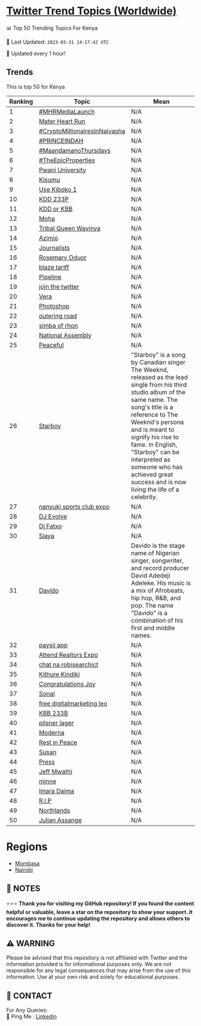 [Twitter Trend Topics (Worldwide)](https://github.com/ErcinDedeoglu/Twitter-Trend-Topics)
==========


📊 Top 50 Trending Topics For Kenya

📆 Last Updated: `2023-03-31 14:17:42 UTC`

🔧 Updated every 1 hour!


## Trends

This is top 50 for Kenya

| Ranking | Topic | Mean |
| ------- | ------------ | ------------ |
| 1 | [#MHRMediaLaunch](http://twitter.com/search?q=%23MHRMediaLaunch) | N/A |
| 2 | [Mater Heart Run](http://twitter.com/search?q=Mater+Heart+Run) | N/A |
| 3 | [#CryptoMillionairesInNaivasha](http://twitter.com/search?q=%23CryptoMillionairesInNaivasha) | N/A |
| 4 | [#PRINCEINDAH](http://twitter.com/search?q=%23PRINCEINDAH) | N/A |
| 5 | [#MaandamanoThursdays](http://twitter.com/search?q=%23MaandamanoThursdays) | N/A |
| 6 | [#TheEpicProperties](http://twitter.com/search?q=%23TheEpicProperties) | N/A |
| 7 | [Pwani University](http://twitter.com/search?q=Pwani+University) | N/A |
| 8 | [Kisumu](http://twitter.com/search?q=Kisumu) | N/A |
| 9 | [Use Kiboko 1](http://twitter.com/search?q=Use+Kiboko+1) | N/A |
| 10 | [KDD 233P](http://twitter.com/search?q=KDD+233P) | N/A |
| 11 | [KDD or KBB](http://twitter.com/search?q=KDD+or+KBB) | N/A |
| 12 | [Moha](http://twitter.com/search?q=Moha) | N/A |
| 13 | [Tribal Queen Wavinya](http://twitter.com/search?q=Tribal+Queen+Wavinya) | N/A |
| 14 | [Azimio](http://twitter.com/search?q=Azimio) | N/A |
| 15 | [Journalists](http://twitter.com/search?q=Journalists) | N/A |
| 16 | [Rosemary Oduor](http://twitter.com/search?q=Rosemary+Oduor) | N/A |
| 17 | [blaze tariff](http://twitter.com/search?q=blaze+tariff) | N/A |
| 18 | [Pipeline](http://twitter.com/search?q=Pipeline) | N/A |
| 19 | [join the twitter](http://twitter.com/search?q=join+the+twitter) | N/A |
| 20 | [Vera](http://twitter.com/search?q=Vera) | N/A |
| 21 | [Photoshop](http://twitter.com/search?q=Photoshop) | N/A |
| 22 | [outering road](http://twitter.com/search?q=outering+road) | N/A |
| 23 | [simba of rhon](http://twitter.com/search?q=simba+of+rhon) | N/A |
| 24 | [National Assembly](http://twitter.com/search?q=National+Assembly) | N/A |
| 25 | [Peaceful](http://twitter.com/search?q=Peaceful) | N/A |
| 26 | [Starboy](http://twitter.com/search?q=Starboy) | "Starboy" is a song by Canadian singer The Weeknd, released as the lead single from his third studio album of the same name. The song's title is a reference to The Weeknd's persona and is meant to signify his rise to fame. In English, "Starboy" can be interpreted as someone who has achieved great success and is now living the life of a celebrity. |
| 27 | [nanyuki sports club expo](http://twitter.com/search?q=nanyuki+sports+club+expo) | N/A |
| 28 | [DJ Evolve](http://twitter.com/search?q=DJ+Evolve) | N/A |
| 29 | [Dj Fatxo](http://twitter.com/search?q=Dj+Fatxo) | N/A |
| 30 | [Siaya](http://twitter.com/search?q=Siaya) | N/A |
| 31 | [Davido](http://twitter.com/search?q=Davido) | Davido is the stage name of Nigerian singer, songwriter, and record producer David Adedeji Adeleke. His music is a mix of Afrobeats, hip hop, R&B, and pop. The name "Davido" is a combination of his first and middle names. |
| 32 | [paysii app](http://twitter.com/search?q=paysii+app) | N/A |
| 33 | [Attend Realtors Expo](http://twitter.com/search?q=Attend+Realtors+Expo) | N/A |
| 34 | [chat na robisearchict](http://twitter.com/search?q=chat+na+robisearchict) | N/A |
| 35 | [Kithure Kindiki](http://twitter.com/search?q=Kithure+Kindiki) | N/A |
| 36 | [Congratulations Joy](http://twitter.com/search?q=Congratulations+Joy) | N/A |
| 37 | [Sonal](http://twitter.com/search?q=Sonal) | N/A |
| 38 | [free digitalmarketing leo](http://twitter.com/search?q=free+digitalmarketing+leo) | N/A |
| 39 | [KBB 233B](http://twitter.com/search?q=KBB+233B) | N/A |
| 40 | [pilsner lager](http://twitter.com/search?q=pilsner+lager) | N/A |
| 41 | [Moderna](http://twitter.com/search?q=Moderna) | N/A |
| 42 | [Rest in Peace](http://twitter.com/search?q=Rest+in+Peace) | N/A |
| 43 | [Susan](http://twitter.com/search?q=Susan) | N/A |
| 44 | [Press](http://twitter.com/search?q=Press) | N/A |
| 45 | [Jeff Mwathi](http://twitter.com/search?q=Jeff+Mwathi) | N/A |
| 46 | [minne](http://twitter.com/search?q=minne) | N/A |
| 47 | [Imara Daima](http://twitter.com/search?q=Imara+Daima) | N/A |
| 48 | [R.I.P](http://twitter.com/search?q=R.I.P) | N/A |
| 49 | [Northlands](http://twitter.com/search?q=Northlands) | N/A |
| 50 | [Julian Assange](http://twitter.com/search?q=Julian+Assange) | N/A |



# Regions

* [Mombasa](</Kenya/Mombasa.md>)
* [Nairobi](</Kenya/Nairobi.md>)



## 📝 NOTES

⭐⭐⭐ **Thank you for visiting my GitHub repository! If you found the content helpful or valuable, leave a star on the repository to show your support. It encourages me to continue updating the repository and allows others to discover it. Thanks for your help!**


## ⚠️ WARNING

Please be advised that this repository is not affiliated with Twitter and the information provided is for informational purposes only. We are not responsible for any legal consequences that may arise from the use of this information. Use at your own risk and solely for educational purposes.


## 📨 CONTACT

 For Any Queries:  
            🏓 Ping Me : [LinkedIn](https://www.linkedin.com/in/ercindedeoglu/)
